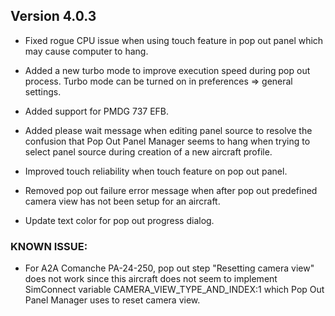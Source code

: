 ## Version 4.0.3

* Fixed rogue CPU issue when using touch feature in pop out panel which may cause computer to hang.

* Added a new turbo mode to improve execution speed during pop out process. Turbo mode can be turned on in preferences => general settings.

* Added support for PMDG 737 EFB.

* Added please wait message when editing panel source to resolve the confusion that Pop Out Panel Manager seems to hang when trying to select panel source during creation of a new aircraft profile.

* Improved touch reliability when touch feature on pop out panel.

* Removed pop out failure error message when after pop out predefined camera view has not been setup for an aircraft.

* Update text color for pop out progress dialog.

### KNOWN ISSUE: 

* For A2A Comanche PA-24-250, pop out step "Resetting camera view" does not work since this aircraft does not seem to implement SimConnect variable CAMERA_VIEW_TYPE_AND_INDEX:1 which Pop Out Panel Manager uses to reset camera view.

